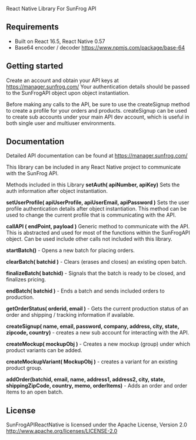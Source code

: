 React Native Library For SunFrog API 

## Requirements

* Built on React 16.5, React Native 0.57
* Base64 encoder / decoder https://www.npmjs.com/package/base-64

## Getting started

Create an account and obtain your API keys at https://manager.sunfrog.com/
Your authentication details should be passed to the SunFrogAPI object upon
object instantiation. 

Before making any calls to the API, be sure to use the createSignup method 
to create a profile for your orders and products.  createSignup can be used
to create sub accounts under your main API dev account, which is useful in 
both single user and multiuser environments. 

## Documentation

Detailed API documentation can be found at https://manager.sunfrog.com/ 

This library can be included in any React Native project to communicate with 
the SunFrog API. 

Methods included in this Library
**setAuth( apiNumber, apiKey)** 
Sets the auth information after object instantiation. 

**setUserProfile( apiUserProfile, apiUserEmail, apiPassword )** 
Sets the user profile authentication details after object instantiation. 
This method can be used to change the current profile that is 
communicating with the API.  

**callAPI ( endPoint, payload )** 
Generic method to communicate with the API.  This is abstracted and used for most of the functions
within the SunFrogAPI object.  Can be used include other calls not included with this library.  

**startBatch()** - Opens a new batch for placing orders. 

**clearBatch( batchid )** - Clears (erases and closes) an existing open batch. 

**finalizeBatch( batchid)** - Signals that the batch is ready to be closed, and finalizes pricing. 

**endBatch( batchid )** - Ends a batch and sends included orders to production. 

**getOrderStatus( orderid, email )** - Gets the current production status of an order and shipping / tracking information if available. 

**createSignup( name, email, password, company, address, city, state, zipcode, country)** - creates a new sub account for interacting with the API.  

**createMockup( mockupObj )** - Creates a new mockup (group) under which product variants can be added. 

**createMockupVariant( MockupObj )** - creates a variant for an existing product group. 

**addOrder(batchid, email, name, address1, address2, city, state, shippingZipCode, country, memo, orderItems)** - Adds an order and order items to an open batch. 


## License

SunFrogAPIReactNative is licensed under the Apache License, Version 2.0
http://www.apache.org/licenses/LICENSE-2.0
